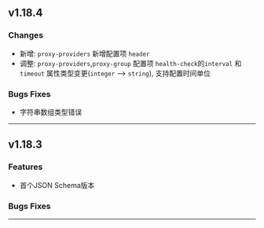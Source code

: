 ## v1.18.4

### Changes

- 新增: `proxy-providers` 新增配置项 `header`
- 调整: `proxy-providers`,`proxy-group` 配置项 `health-check`的`interval` 和 `timeout` 属性类型变更(`integer` --> `string`), 支持配置时间单位

### Bugs Fixes

- 字符串数组类型错误

---

## v1.18.3

### Features

- 首个JSON Schema版本

### Bugs Fixes

---
